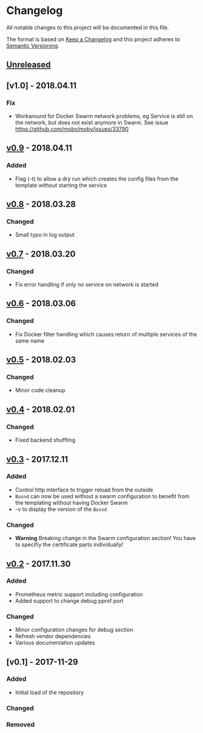 # Changelog
All notable changes to this project will be documented in this file.

The format is based on [Keep a Changelog](http://keepachangelog.com/en/1.0.0/)
and this project adheres to [Semantic Versioning](http://semver.org/spec/v2.0.0.html).

## [Unreleased]

## [v1.0] - 2018.04.11
### Fix
- Workaround for Docker Swarm network problems, eg Service is still on the network, but does not exist anymore in Swarm. See issue https://github.com/moby/moby/issues/33790

## [v0.9] - 2018.04.11
### Added
- Flag (-t) to allow a dry run which creates the config files from the template without starting the service

## [v0.8] - 2018.03.28
### Changed
- Small typo in log output

## [v0.7] - 2018.03.20
### Changed
- Fix error handling if only no service on network is started

## [v0.6] - 2018.03.06
### Changed
- Fix Docker filter handling which causes return of multiple services of the same name

## [v0.5] - 2018.02.03
### Changed
- Minor code cleanup

## [v0.4] - 2018.02.01
### Changed
- Fixed backend shuffling

## [v0.3] - 2017.12.11
### Added
- Control http interface to trigger reload from the outside
- ```Bosnd``` can now be used without a swarm configuration to benefit from the templating without having Docker Swarm
- -v to display the version of the ```Bosnd```

### Changed
- **Warning** Breaking change in the Swarm configuration section! You have to specifiy the certificate parts individually!

## [v0.2] - 2017.11.30
### Added
- Prometheus metric support including configuration
- Added support to change debug pprof port

### Changed
- Minor configuration changes for debug section
- Refresh vendor dependencies
- Various documentation updates

## [v0.1] - 2017-11-29
### Added
- Initial load of the repository

### Changed

### Removed

[Unreleased]: https://github.com/n0r1sk/bosnd/compare/v1.0...HEAD
[v0.9]: https://github.com/n0r1sk/bosnd/compare/v0.9...v1.0
[v0.9]: https://github.com/n0r1sk/bosnd/compare/v0.8...v0.9
[v0.8]: https://github.com/n0r1sk/bosnd/compare/v0.7...v0.8
[v0.7]: https://github.com/n0r1sk/bosnd/compare/v0.6...v0.7
[v0.6]: https://github.com/n0r1sk/bosnd/compare/v0.5...v0.6
[v0.5]: https://github.com/n0r1sk/bosnd/compare/v0.4...v0.5
[v0.4]: https://github.com/n0r1sk/bosnd/compare/v0.3...v0.4
[v0.3]: https://github.com/n0r1sk/bosnd/compare/v0.2...v0.3
[v0.2]: https://github.com/n0r1sk/bosnd/compare/v0.1...v0.2

